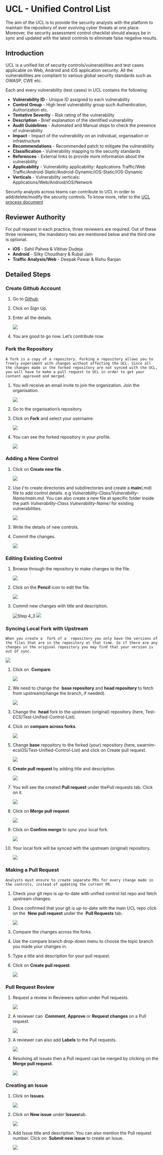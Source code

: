# UCL - Unified Control List
The aim of the UCL is to provide the security analysts with the platform to maintain the repository of ever evolving cyber threats at one place. Moreover, the security assessment control checklist should always be in sync and updated with the latest controls to eliminate false negative results.

## Introduction

UCL is a unified list of security controls/vulnerabilities and test cases applicable on Web, Android and iOS application security. All the vulnerabilities are compliant to various global security standards such as OWASP, CWE etc.

Each and every vulnerability (test cases) in UCL contains the following:
* **Vulnerability ID** - Unique ID assigned to each vulnerability
* **Control Group** - High level vulnerability group such Authentication, Authorization etc.
* **Tentative Severity** - Risk rating of the vulnerability
* **Description** - Brief explanation of the identified vulnerability
* **Audit Guidelines** - Automated and Manual steps to check the presence of vulnerability
* **Impact** - Impact of the vulnerability on an individual, organisation or infrastructure
* **Recommendations** - Recommended patch to mitigate the vulnerability
* **Classification** - Vulnerability mapping to the security standards
* **References** - External links to provide more information about the vulnerability
* **Applicability** - Vulnerability applicability: Applications Traffic/Web Traffic/Android-Static/Android-Dynamic/iOS-Static/iOS-Dynamic
* **Verticals** - Vulnerability verticals: Applications/Web/Android/iOS/Network

Security analysts across teams can contribute to UCL in order to add/delete/modify the security controls. To know more, refer to the [UCL process document](Process.pdf)

## Reviewer Authority
For pull request in each practice, three reviewers are required. Out of these three reviewers, the mandatory two are mentioned below and the third one is optional.
* **iOS** - Sahil Pahwa & Vibhav Dudeja
* **Android** - Silky Choudhary & Rubal Jain
* **Traffic Analysis/Web** - Deepak Pawar & Rishu Ranjan

## Detailed Steps

### Create Github Account

1.  Go to [Github](https://github.com).
2.  Click on Sign Up.
3.  Enter all the details.

     <kbd><img src="assests/step_1_1.png" /></kbd>
    
4.  You are good to go now. Let’s contribute now.


### Fork the Repository
``A fork is a copy of a repository. Forking a repository allows you to freely experiment with changes without affecting the UCL​. Since all the changes made in the forked repository are not synced with the UCL, you will have to make a pull request to UCL in order to get your content approved and merged.``

1.  You will receive an email invite to join the organization. Join the organisation.

    <kbd><img src="assests/step_2_1.png" /></kbd>

2.  Go to the organisation’s repository.
3.  Click on ​**Fork**​ and select your username.

    <kbd><img src="assests/step_2_2.png" /></kbd>

4.  You can see the forked repository in your profile.

    <kbd><img src="assests/step_2_3.png" /></kbd>


### Adding a New Control
1.  Click on ​**Create new file**​ .

    <kbd><img src="assests/step_3_1.png" /></kbd>

2.  Use **/** to create directories and subdirectories and create a **main**(.md) file to add control details. e.g *Vulnerability-Class/Vulnerability-Name/main.md*. You can also create a new file at specific folder inside the path *Vulnerability-Class Vulnerability-Name/* for existing vulnerabilities.

    <kbd><img src="assests/step_3_2.png" /></kbd>

3.  Write the details of new controls.
4.  Commit the changes.

    <kbd><img src="assests/step_3_3.png" /></kbd>


### Editing Existing Control
1.  Browse through the repository to make changes to the file.

     <kbd><img src="assests/step_4_1.png" /></kbd>

2.  Click on the **Pencil**​ icon to edit the file.

    <kbd><img src="assests/step_4_2.png" /></kbd>

3.  Commit new changes with title and description.

    ![Step 4_3](assests/step_4_3.png)
    <kbd><img src="assests/step_4_3.png" /></kbd>


### Syncing Local Fork with Upstream
``When you create a ​ fork​ of a ​ repository​ you only have the versions of the files that are in the repository at that time. So if there are any changes in the original repository you may find that your version is out of sync.``

<kbd><img src="assests/step_5_1.png" /></kbd>

1.  Click on ​ **Compare**​.

    <kbd><img src="assests/step_5_2.png" /></kbd>

2.  We need to change the ​ **base repository**​ and ​ **head repository**​ to fetch from upstream(change the branch, if needed).

    <kbd><img src="assests/step_5_3.png" /></kbd>

3.  Change the ​ **head**​ fork to the upstream (original) repository (here, Test-ECS/Test-Unified-Control-List).
4.  Click on ​**compare across forks​**.

    <kbd><img src="assests/step_5_4.png" /></kbd>

5.  Change **base**​ repository to the forked (your) repository (here, swarnim-ecsiOS/Test-Unified-Control-List) and click on Create pull request.

    <kbd><img src="assests/step_5_5.png" /></kbd>

6.  **Create pull request**​ by adding title and description.

    <kbd><img src="assests/step_5_6.png" /></kbd>

7.  You will see the created **Pull request** under the ​Pull requests​ tab. Click on it.

    <kbd><img src="assests/step_5_7.png" /></kbd>

8.  Click on ​**Merge pull request​**.

    <kbd><img src="assests/step_5_8.png" /></kbd>

9.  Click on ​**Confirm merge**​ to sync your local fork.

    <kbd><img src="assests/step_5_9.png" /></kbd>

10. Your local fork will be synced with the upstream (original) repository.

    <kbd><img src="assests/step_5_10.png" /></kbd>


### Making a Pull Request
``Analysts must ensure to create separate PRs for every change made in the controls, instead of updating the current PR.``
1.  Check your git repo is up-to-date with unified control list repo and fetch upstream changes.
2.  Once confirmed that your git is up-to-date with the main UCL repo click on the ​ **New pull request​** under the ​ **Pull Requests**​ tab.

    <kbd><img src="assests/step_6_1.png" /></kbd>

3.  Compare the changes across the forks.
4.  Use the compare branch drop-down menu to choose the topic branch you made your changes in.
5.  Type a title and description for your pull request.
6.  Click on ​**Create pull request​**.

    <kbd><img src="assests/step_6_2.png" /></kbd>

### Pull Request Review
1.  Request a review in Reviewers option under Pull requests.

    <kbd><img src="assests/step_7_1.png" /></kbd>

2.  A reviewer can ​ **Comment**​, **Approve**​ or **Request changes**​ on a Pull request.

    <kbd><img src="assests/step_7_2.png" /></kbd>

3.  A reviewer can also add **​Labels**​ to the Pull requests.

    <kbd><img src="assests/step_7_3.png" /></kbd>

4.  Resolving all issues then a Pull request can be merged by clicking on the **Merge pull request**.

    <kbd><img src="assests/step_7_4.png" /></kbd>


### Creating an Issue
1.  Click on ​**Issues**.

    <kbd><img src="assests/step_8_1.png" /></kbd>

2.  Click on ​**New issue** ​under **Issues** ​tab.

     <kbd><img src="assests/step_8_2.png" /></kbd>

3.  Add Issue title and description. You can also mention the Pull request number. Click on ​ **Submit new issue** to create an Issue.

     <kbd><img src="assests/step_8_3.png" /></kbd>


